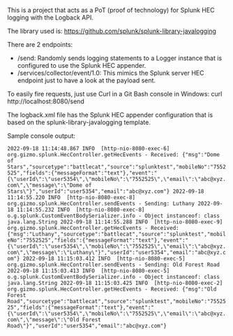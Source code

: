 This is a project that acts as a PoT (proof of technology) for Splunk HEC logging with the Logback API.

The library used is:
https://github.com/splunk/splunk-library-javalogging

There are 2 endpoints:
- /send: Randomly sends logging statements to a Logger instance that is configured to use the Splunk HEC appender.
- /services/collector/event/1.0: This mimics the Splunk server HEC endpoint just to have a look at the payload sent.

To easily fire requests, just use Curl in a Git Bash console in Windows:
curl http://localhost:8080/send

The logback.xml file has the Splunk HEC appender configuration that is based on the splunk-library-javalogging template.

Sample console output:

`2022-09-18 11:14:48.867 INFO  [http-nio-8080-exec-6] org.gizmo.splunk.HecController.getHecEvents - Received: {"msg":"Dome of Stars","sourcetype":"battlecat","source":"splunktest","mobileNo":"7552525","fields":{"messageFormat":"text"},"event":"{\"userId\":\"user5354\",\"mobileNo\":\"7552525\",\"email\":\"abc@xyz.com\",\"message\":\"Dome of Stars\"}","userId":"user5354","email":"abc@xyz.com"}
2022-09-18 11:14:55.220 INFO  [http-nio-8080-exec-8] org.gizmo.splunk.HecController.sendEvents - Sending: Luthany
2022-09-18 11:14:55.232 INFO  [http-nio-8080-exec-8] o.g.splunk.CustomEventBodySerializer.info - Object instanceof: class java.lang.String
2022-09-18 11:14:55.288 INFO  [http-nio-8080-exec-9] org.gizmo.splunk.HecController.getHecEvents - Received: {"msg":"Luthany","sourcetype":"battlecat","source":"splunktest","mobileNo":"7552525","fields":{"messageFormat":"text"},"event":"{\"userId\":\"user5354\",\"mobileNo\":\"7552525\",\"email\":\"abc@xyz.com\",\"message\":\"Luthany\"}","userId":"user5354","email":"abc@xyz.com"}
2022-09-18 11:15:03.412 INFO  [http-nio-8080-exec-5] org.gizmo.splunk.HecController.sendEvents - Sending: Old Forest Road
2022-09-18 11:15:03.413 INFO  [http-nio-8080-exec-5] o.g.splunk.CustomEventBodySerializer.info - Object instanceof: class java.lang.String
2022-09-18 11:15:03.425 INFO  [http-nio-8080-exec-2] org.gizmo.splunk.HecController.getHecEvents - Received: {"msg":"Old Forest Road","sourcetype":"battlecat","source":"splunktest","mobileNo":"7552525","fields":{"messageFormat":"text"},"event":"{\"userId\":\"user5354\",\"mobileNo\":\"7552525\",\"email\":\"abc@xyz.com\",\"message\":\"Old Forest Road\"}","userId":"user5354","email":"abc@xyz.com"}`
